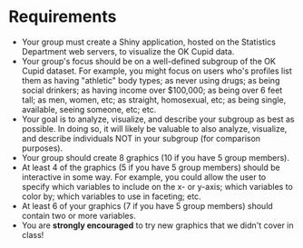 # Requirements

*  Your group must create a Shiny application, hosted on the Statistics Department web servers, to visualize the OK Cupid data.
*  Your group's focus should be on a well-defined subgroup of the OK Cupid dataset.  For example, you might focus on users who's profiles list them as having "athletic" body types; as never using drugs; as being social drinkers; as having income over $100,000; as being over 6 feet tall; as men, women, etc; as straight, homosexual, etc; as being single, available, seeing someone, etc; etc.
*  Your goal is to analyze, visualize, and describe your subgroup as best as possible.  In doing so, it will likely be valuable to also analyze, visualize, and describe individuals NOT in your subgroup (for comparison purposes).  
*  Your group should create 8 graphics (10 if you have 5 group members).  
*  At least 4 of the graphics (5 if you have 5 group members) should be interactive in some way.  For example, you could allow the user to specify which variables to include on the x- or y-axis; which variables to color by; which variables to use in faceting; etc.
*  At least 6 of your graphics (7 if you have 5 group members) should contain two or more variables.
*  You are **strongly encouraged** to try new graphics that we didn't cover in class!